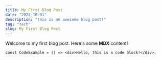 ```yaml
---
title: My First Blog Post
date: "2024-10-01"
description: "This is an awesome blog post!"
tag: "tech"
slug: My First Blog Post
---
```


Welcome to my first blog post. Here's some **MDX** content!

```tsx
const CodeExample = () => <div>Hello, this is a code block!</div>;
```
